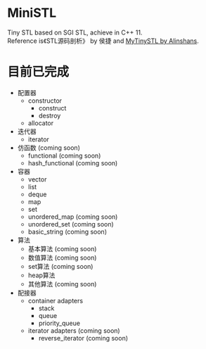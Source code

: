 # MiniSTL  
Tiny STL based on SGI STL, achieve in C++ 11.  
Reference is《STL源码剖析》 by 侯捷 and [MyTinySTL by Alinshans](https://github.com/Alinshans/MyTinySTL).    

# 目前已完成  
+ 配置器  
  + constructor  
    + construct  
    + destroy  
  + allocator
+ 迭代器  
  + iterator  
+ 仿函数 (coming soon)  
  + functional (coming soon)  
  + hash_functional (coming soon)  
+ 容器  
  + vector  
  + list
  + deque  
  + map
  + set
  + unordered_map (coming soon)  
  + unordered_set (coming soon)  
  + basic_string (coming soon)  
+ 算法  
  + 基本算法 (coming soon)  
  + 数值算法 (coming soon)  
  + set算法 (coming soon)  
  + heap算法  
  + 其他算法 (coming soon)  
+ 配接器  
  + container adapters  
    + stack  
    + queue  
    + priority_queue  
  + iterator adapters (coming soon)  
    + reverse_iterator (coming soon)   
